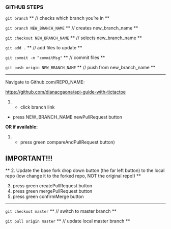 ### GITHUB STEPS

`git branch`
** // checks which branch you’re in **

`git branch NEW_BRANCH_NAME`
** // creates new_branch_name **

`git checkout NEW_BRANCH_NAME`
** // selects new_branch_name **

`git add .`
** // add files to update **

`git commit -m “commitMsg"`
** // commit files **

`git push origin NEW_BRANCH_NAME`
** // push from new_branch_name **

---
Navigate to Github.com/REPO_NAME:

https://github.com/dianacgaona/api-guide-with-tictactoe

1. * click branch link
 * press NEW_BRANCH_NAME newPullRequest button

**OR if available:**

1. * press green compareAndPullRequest button)

## IMPORTANT!!!

** 2. Update the base fork drop down button (the far left button) to the local repo (iow change it to the forked repo, NOT the original repo!) **

3. press green createPullRequest button
4. press green mergePullRequest button
5. press green confirmMerge button
---

`git checkout master`
** // switch to master branch **

`git pull origin master`
** // update local master branch **
